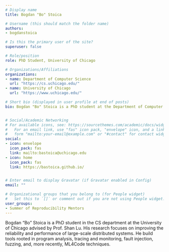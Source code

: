 ```yaml
---
# Display name
title: Bogdan "Bo" Stoica

# Username (this should match the folder name)
authors:
- bogdanstoica

# Is this the primary user of the site?
superuser: false

# Role/position
role: PhD Student, University of Chicago

# Organizations/Affiliations
organizations:
- name: Department of Computer Science
  url: "https://cs.uchicago.edu/"
- name: University of Chicago
  url: "https://www.uchicago.edu/"

# Short bio (displayed in user profile at end of posts)
bio: Bogdan "Bo" Stoica is a PhD student at the Department of Computer Science at the University of Chicago advised by Prof. Shan Lu.


# Social/Academic Networking
# For available icons, see: https://sourcethemes.com/academic/docs/widgets/#icons
#   For an email link, use "fas" icon pack, "envelope" icon, and a link in the
#   form "mailto:your-email@example.com" or "#contact" for contact widget.
social:
- icon: envelope
  icon_pack: fas
  link: mailto:bastoica@uchicago.edu
- icon: home
  icon_pack: fas
  link: https://bastoica.github.io/


# Enter email to display Gravatar (if Gravatar enabled in Config)
email: ""

# Organizational groups that you belong to (for People widget)
#   Set this to `[]` or comment out if you are not using People widget.
user_groups:
- Summer of Reproducibility Mentors
---
```

Bogdan “Bo” Stoica is a PhD student in the CS department at the University of Chicago advised by Prof. Shan Lu.
His research focuses on improving the reliability and performance of large-scale distributed systems.
He build tools rooted in program analysis, tracing and monitoring, fault injection, fuzzing, and, more recently, ML4Code techniques.
